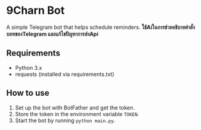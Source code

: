 # 9Charn Bot
A simple Telegram bot that helps schedule reminders.
**ใช้Aiในการช่วยอธิบายคำสั่งบอทของTelegram และแก้ไขปัญหาการส่งApi**

## Requirements
- Python 3.x
- requests (installed via requirements.txt)

## How to use
1. Set up the bot with BotFather and get the token.
2. Store the token in the environment variable `TOKEN`.
3. Start the bot by running `python main.py`.
